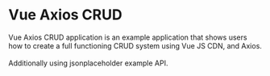 # Vue Axios CRUD

Vue Axios CRUD application is an example application that shows users how to create a full functioning CRUD system using Vue JS CDN, and Axios. 
<br><br>
Additionally using jsonplaceholder example API.
